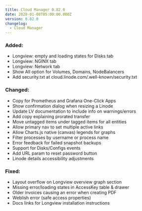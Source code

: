```yaml
---
title: Cloud Manager 0.82.0
date: 2020-01-08T05:00:00.000Z
version: 0.82.0
changelog:
  - Cloud Manager
---
```

### Added:
- Longview: empty and loading states for Disks tab
- Longview: NGINX tab
- Longview: Network tab 
- Show All option for Volumes, Domains, NodeBalancers
- Add security.txt at cloud.linode.com/.well-known/security.txt

### Changed:
- Copy for Prometheus and Grafana One-Click Apps
- Show confirmation dialog when resizing a Linode
- Update LV documentation to include info on warnings/errors
- Add copy explaining prorated transfer 
- Move untagged items under tagged items for all entities
- Allow primary nav to set multiple active links
- Allow Charts.js native (canvas) legends for graphs
- Filter processes by username or process name
- Error feedback for failed snapshot backups
- Support for Disks/Configs events
- Add URL param to reset password button
- Linode details accessibility adjustments

### Fixed:
- Layout overflow on Longview overview graph section
- Missing error/loading states in AccessKey table & drawer
- Older invoices causing an error when creating PDF
- Weblish error (safe access properties)
- Docs links for Longview installation instructions

